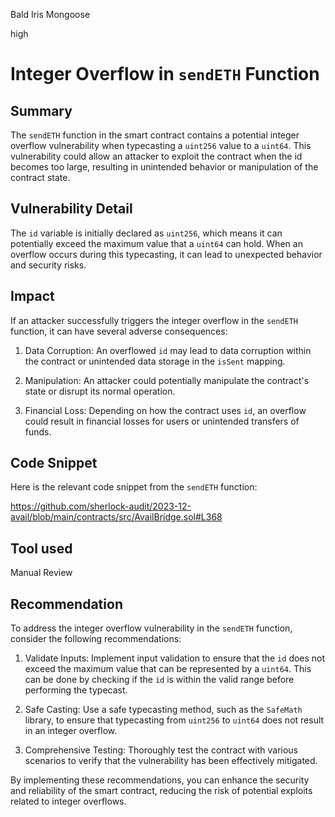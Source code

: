 Bald Iris Mongoose

high

# Integer Overflow in `sendETH` Function

## Summary
The `sendETH` function in the smart contract contains a potential integer overflow vulnerability when typecasting a `uint256` value to a `uint64`. This vulnerability could allow an attacker to exploit the contract when the id becomes too large, resulting in unintended behavior or manipulation of the contract state.

## Vulnerability Detail
The `id` variable is initially declared as `uint256`, which means it can potentially exceed the maximum value that a `uint64` can hold. When an overflow occurs during this typecasting, it can lead to unexpected behavior and security risks.

## Impact
If an attacker successfully triggers the integer overflow in the `sendETH` function, it can have several adverse consequences:

1. Data Corruption: An overflowed `id` may lead to data corruption within the contract or unintended data storage in the `isSent` mapping.

2. Manipulation: An attacker could potentially manipulate the contract's state or disrupt its normal operation.

3. Financial Loss: Depending on how the contract uses `id`, an overflow could result in financial losses for users or unintended transfers of funds.

## Code Snippet
Here is the relevant code snippet from the `sendETH` function:

https://github.com/sherlock-audit/2023-12-avail/blob/main/contracts/src/AvailBridge.sol#L368

## Tool used

Manual Review

## Recommendation
To address the integer overflow vulnerability in the `sendETH` function, consider the following recommendations:

1. Validate Inputs: Implement input validation to ensure that the `id` does not exceed the maximum value that can be represented by a `uint64`. This can be done by checking if the `id` is within the valid range before performing the typecast.

2. Safe Casting: Use a safe typecasting method, such as the `SafeMath` library, to ensure that typecasting from `uint256` to `uint64` does not result in an integer overflow.

3. Comprehensive Testing: Thoroughly test the contract with various scenarios to verify that the vulnerability has been effectively mitigated.

By implementing these recommendations, you can enhance the security and reliability of the smart contract, reducing the risk of potential exploits related to integer overflows.